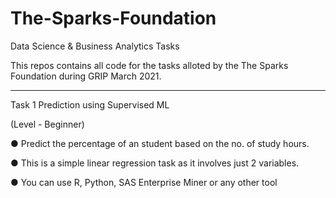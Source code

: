 # The-Sparks-Foundation
Data Science &amp; Business Analytics Tasks

This repos contains all code for the tasks alloted by the The Sparks Foundation during GRIP March 2021.

---

Task 1
Prediction using Supervised ML

(Level - Beginner)

● Predict the percentage of an student based on the no. of study hours.

● This is a simple linear regression task as it involves just 2 variables.

● You can use R, Python, SAS Enterprise Miner or any other tool
